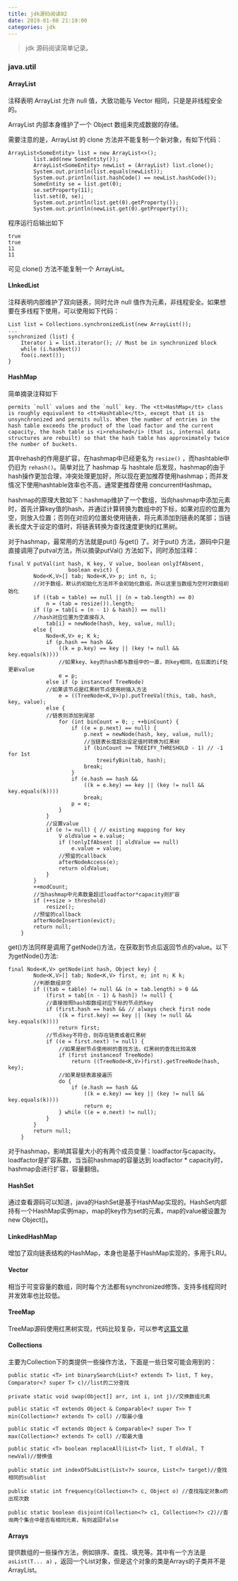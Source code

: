```yaml
---
title: jdk源码阅读02
date: 2019-01-08 21:19:00
categories: jdk
---
```


> jdk 源码阅读简单记录。

<!-- more -->

### java.util

#### ArrayList

注释表明 ArrayList 允许 null 值，大致功能与 Vector 相同，只是是非线程安全的。

ArrayList 内部本身维护了一个 Object 数组来完成数据的存储。

需要注意的是，ArrayList 的 clone 方法并不能复制一个新对象，有如下代码：

```
ArrayList<SomeEntity> list = new ArrayList<>();
        list.add(new SomeEntity());
        ArrayList<SomeEntity> newList = (ArrayList) list.clone();
        System.out.println(list.equals(newList));
        System.out.println(list.hashCode() == newList.hashCode());
        SomeEntity se = list.get(0);
        se.setProperty(11);
        list.set(0, se);
        System.out.println(list.get(0).getProperty());
        System.out.println(newList.get(0).getProperty());
```

程序运行后输出如下

```
true
true
11
11
```

可见 clone() 方法不能复制一个 ArrayList。

#### LInkedList

注释表明内部维护了双向链表，同时允许 null 值作为元素，非线程安全。如果想要在多线程下使用，可以使用如下代码：

```
List list = Collections.synchronizedList(new ArrayList());
...
synchronized (list) {
    Iterator i = list.iterator(); // Must be in synchronized block
    while (i.hasNext())
    foo(i.next());
}
```

#### HashMap

简单摘录注释如下

```
permits `null` values and the `null` key. The <tt>HashMap</tt> class is roughly equivalent to <tt>Hashtable</tt>, except that it is unsynchronized and permits nulls. When the number of entries in the hash table exceeds the product of the load factor and the current capacity, the hash table is <i>rehashed</i> (that is, internal data structures are rebuilt) so that the hash table has approximately twice the number of buckets.
```

其中rehash的作用是扩容，在hashmap中已经更名为 `resize()` ，而hashtable中仍旧为 `rehash()`。简单对比了 hashmap 与 hashtale 后发现，hashmap的由于hash操作更加合理，冲突处理更加好，所以现在更加推荐使用hashmap；而并发情况下使用hashtable效率也不高，通常更推荐使用 concurrentHashmap。

hashmap的原理大致如下：hashmap维护了一个数组，当向hashmap中添加元素时，首先计算key值的hash，并通过计算转换为数组中的下标，如果对应的位置为空，则放入位置；否则在对应的位置处使用链表，将元素添加到链表的尾部；当链表长度大于设定的值时，将链表转换为查找速度更快的红黑树。

对于hashmap，最常用的方法就是put() 与get() 了。对于put() 方法，源码中只是直接调用了putval方法，所以摘录putVal() 方法如下，同时添加注释：

```
final V putVal(int hash, K key, V value, boolean onlyIfAbsent,
                   boolean evict) {
        Node<K,V>[] tab; Node<K,V> p; int n, i;
        //对于数组，默认的初始化方法并不会初始化数组，所以这里当数组为空时对数组初始化
        if ((tab = table) == null || (n = tab.length) == 0)
            n = (tab = resize()).length;
        if ((p = tab[i = (n - 1) & hash]) == null)
        //hash对应位置为空直接存入
            tab[i] = newNode(hash, key, value, null);
        else {
            Node<K,V> e; K k;
            if (p.hash == hash &&
                ((k = p.key) == key || (key != null && key.equals(k))))
                //如果key、key的hash都与数组中的一直，则key相同，在后面的if处更新value
                e = p;
            else if (p instanceof TreeNode)
            //如果该节点是红黑树节点使用树插入方法
                e = ((TreeNode<K,V>)p).putTreeVal(this, tab, hash, key, value);
            else {
            //链表则添加到尾部
                for (int binCount = 0; ; ++binCount) {
                    if ((e = p.next) == null) {
                        p.next = newNode(hash, key, value, null);
                        //当链表长度超出设定值时转换为红黑树
                        if (binCount >= TREEIFY_THRESHOLD - 1) // -1 for 1st
                            treeifyBin(tab, hash);
                        break;
                    }
                    if (e.hash == hash &&
                        ((k = e.key) == key || (key != null && key.equals(k))))
                        break;
                    p = e;
                }
            }
            //设置value
            if (e != null) { // existing mapping for key
                V oldValue = e.value;
                if (!onlyIfAbsent || oldValue == null)
                    e.value = value;
                //预留的callback    
                afterNodeAccess(e);
                return oldValue;
            }
        }
        ++modCount;
        //当hashmap中元素数量超过loadfactor*capacity则扩容
        if (++size > threshold)
            resize();
        //预留的callback
        afterNodeInsertion(evict);
        return null;
    }
```

get()方法同样是调用了getNode()方法，在获取到节点后返回节点的value。以下为getNode()方法:

```
final Node<K,V> getNode(int hash, Object key) {
        Node<K,V>[] tab; Node<K,V> first, e; int n; K k;
        //判断数组非空
        if ((tab = table) != null && (n = tab.length) > 0 &&
            (first = tab[(n - 1) & hash]) != null) {
            //直接按照hash取数组对应下标的节点的key
            if (first.hash == hash && // always check first node
                ((k = first.key) == key || (key != null && key.equals(k))))
                return first;
            //节点key不符合，则存在链表或者红黑树
            if ((e = first.next) != null) {
            	//如果是树节点使用树的查找方法，红黑树的查找比较高效
                if (first instanceof TreeNode)
                    return ((TreeNode<K,V>)first).getTreeNode(hash, key);
                //如果是链表直接遍历
                do {
                    if (e.hash == hash &&
                        ((k = e.key) == key || (key != null && key.equals(k))))
                        return e;
                } while ((e = e.next) != null);
            }
        }
        return null;
    }
```

对于hashmap，影响其容量大小的有两个成员变量：loadfactor与capacity。loadfactor是扩容系数，当当前hashmap的容量达到 loadfactor * capacity时，hashmap会进行扩容，容量翻倍。

#### HashSet

通过查看源码可以知道，java的HashSet是基于HashMap实现的。HashSet内部持有一个HashMap实例map，map的key作为set的元素，map的value被设置为new Object()。

#### LinkedHashMap 

增加了双向链表结构的HashMap，本身也是基于HashMap实现的，多用于LRU。

#### Vector 

相当于可变容量的数组，同时每个方法都有synchronized修饰，支持多线程同时并发效率也比较低。

#### TreeMap

TreeMap源码使用红黑树实现，代码比较复杂，可以参考[这篇文章](https://github.com/CarpenterLee/JCFInternals/blob/master/markdown/5-TreeSet%20and%20TreeMap.md)

#### Collections

主要为Collection下的类提供一些操作方法，下面是一些日常可能会用到的：

```
public static <T> int binarySearch(List<? extends T> list, T key, Comparator<? super T> c)//list的二分查找

private static void swap(Object[] arr, int i, int j)//交换数组元素

public static <T extends Object & Comparable<? super T>> T min(Collection<? extends T> coll) //取最小值

public static <T extends Object & Comparable<? super T>> T max(Collection<? extends T> coll) //取最大值

public static <T> boolean replaceAll(List<T> list, T oldVal, T newVal)//替换值

public static int indexOfSubList(List<?> source, List<?> target)//查找相同的sublist

public static int frequency(Collection<?> c, Object o) //查找指定对象o的出现次数

public static boolean disjoint(Collection<?> c1, Collection<?> c2)//查询两个集合中是否有相同元素，有则返回false
```

#### Arrays

提供数组的一些操作方法，例如排序、查找、填充等。其中有一个方法是 `asList(T... a)` ，返回一个List对象，但是这个对象的类是Arrays的子类并不是ArrayList。
